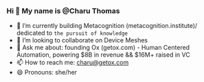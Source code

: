 ### Hi 👋 My name is @Charu Thomas

- 🔭 I’m currently building Metacognition (metacognition.institute)/ dedicated to `the pursuit of knowledge`
- 👯 I’m looking to collaborate on Device Meshes
- 💬 Ask me about: founding Ox (getox.com) - Human Centered Automation, powering $8B in revenue && $16M+ raised in VC
- 📫 How to reach me: charu@getox.com
- 😄 Pronouns: she/her


<!--
**cyborgcharu/cyborgcharu** is a ✨ _special_ ✨ repository because its `README.md` (this file) appears on your GitHub profile.

Here are some ideas to get you started:

- 🔭 I’m currently working on ...
- 🌱 I’m currently learning ...
- 👯 I’m looking to collaborate on ...
- 🤔 I’m looking for help with ...
- 💬 Ask me about ...
- 📫 How to reach me: ...
- 😄 Pronouns: ...
- ⚡ Fun fact: ...
-->
